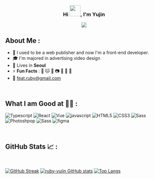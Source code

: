 
<h3 align="center" style="border-bottom:none;">Hi <img src="https://media.giphy.com/media/hvRJCLFzcasrR4ia7z/giphy.gif" width="35">,  I'm Yujin</h3>
<p align="center">
  <img src="https://media2.giphy.com/media/vzO0Vc8b2VBLi/giphy.gif?cid=ecf05e479j3uxwzfh0tqi5apby80ytdfrtsfv76x26svbrnd&rid=giphy.gif&ct=g"/>
</p>

## About Me :

- 🏢 I used to be a web publisher and now I'm a front-end developer.
- 🎓 I'm majored in advertising video design
- 🏡 Lives in **Seoul**
- ⚡ **Fun Facts** : 🐶 🐱 🍕 📷 🎥 🚞 🌿
- 💌 <feat.ruby@gmail.com>

<br>

## What I am Good at 🧑‍💻 :
<span><img alt="Typescript" src ="https://img.shields.io/badge/Typescript-3178C6.svg?&style=for-the-badge&logo=Typescript&logoColor=white"/></span>
<span><img alt="React" src ="https://img.shields.io/badge/React-61DAFB.svg?&style=for-the-badge&logo=React&logoColor=white"/></span>
<span><img alt="Vue" src ="https://img.shields.io/badge/Vue.js-4FC08D.svg?&style=for-the-badge&logo=Vue.js&logoColor=white"/></span>
<span><img alt="javascript" src ="https://img.shields.io/badge/Javascript-F7DF1E.svg?&style=for-the-badge&logo=Javascript&logoColor=white"/></span>
<span><img alt="HTML5" src ="https://img.shields.io/badge/HTML5-E34F26.svg?&style=for-the-badge&logo=HTML5&logoColor=white"/></span>
<span><img alt="CSS3" src ="https://img.shields.io/badge/CSS3-1572B6.svg?&style=for-the-badge&logo=CSS3&logoColor=white"/></span>
<span><img alt="Sass" src ="https://img.shields.io/badge/Sass-CC6699.svg?&style=for-the-badge&logo=Sass&logoColor=white"/></span>
<br/>
<span><img alt="Photoshpop" src ="https://img.shields.io/badge/Photoshop-31A8FF.svg?&style=for-the-badge&logo=adobephotoshop&logoColor=white"/></span>
<span><img alt="Sass" src ="https://img.shields.io/badge/Illustrator-FF9A00.svg?&style=for-the-badge&logo=adobeillustrator&logoColor=white"/></span>
<span><img alt="figma" src ="https://img.shields.io/badge/Figma-F24E1E.svg?&style=for-the-badge&logo=figma&logoColor=white"/></span>
<span></span>
<span></span>
<span></span>


<br/>





## GitHub Stats 📈 :

<br>

[![GitHub Streak](https://github-readme-streak-stats.herokuapp.com?user=ruby-yujin&theme=algolia&date_format=M%20j%5B%2C%20Y%5D)](https://git.io/streak-stats) [![ruby-yujin GitHub stats](https://github-readme-stats.vercel.app/api?username=ruby-yujin&theme=algolia)](https://github.com/ruby-yujin/github-readme-stats) [![Top Langs](https://github-readme-stats.vercel.app/api/top-langs/?username=ruby-yujin&theme=algolia)](https://github.com/ruby-yujin/github-readme-stats) 
<br>


<!--
## Activity Graph 📊 :

<br>

[![Ruby-yujin's github activity graph](https://activity-graph.herokuapp.com/graph?username=ruby-yujin&bg_color=000&color=fff&line=00E676&point=fff&hide_border=true)](https://github.com/ruby-yujin/github-readme-activity-graph)






**ruby-yujin/ruby-yujin** is a ✨ _special_ ✨ repository because its `README.md` (this file) appears on your GitHub profile.

Here are some ideas to get you started:

- 🔭 I’m currently working on ...
- 🌱 I’m currently learning ...
- 👯 I’m looking to collaborate on ...
- 🤔 I’m looking for help with ...
- 💬 Ask me about ...
- 📫 How to reach me: ...
- 😄 Pronouns: ...
- ⚡ Fun fact: ...
-->
